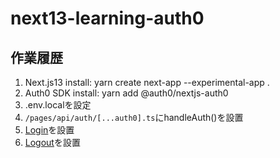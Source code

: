 # next13-learning-auth0

## 作業履歴
1. Next.js13 install: yarn create next-app --experimental-app .
2. Auth0 SDK install: yarn add @auth0/nextjs-auth0
3. .env.localを設定
4. `/pages/api/auth/[...auth0].ts`にhandleAuth()を設置
5. <a href="/api/auth/login">Login</a>を設置
6. <a href="/api/auth/logout">Logout</a>を設置